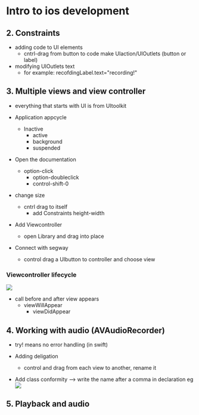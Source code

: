 # Intro to ios development
## 2. Constraints
* adding code to UI elements
  * cntrl-drag from button to code make UIaction/UIOutlets (button or label)
* modifying UIOutlets text
  * for example: recofdingLabel.text="recording!"
			


## 3. Multiple views and view controller
* everything that starts with UI is from UItoolkit
* Application appcycle
  * Inactive
	* active
	* background
	* suspended
	
* Open the documentation
  * option-click
	* option-doubleclick
	* control-shift-0
* change size
  * cntrl drag to itself
	* add Constraints height-width


* Add Viewcontroller
  * open Library and drag into place
* Connect with segway
  * control drag a UIbutton to controller and choose view


### Viewcontroller lifecycle
![](http://ww4.sinaimg.cn/large/006tNc79gy1g3zlw9sguwj313y0pqwh1.jpg)
* call before and after view appears
  * viewWillAppear
	* viewDidAppear



## 4. Working with audio (AVAudioRecorder)
* try! means no error handling (in swift)
* Adding deligation
  * control and drag from each view to another, rename it


* Add class conformity --> write the name after a comma in declaration eg
![](http://ww3.sinaimg.cn/large/006tNc79gy1g3zodotxl8j30ww02eq39.jpg)
## 5. Playback and audio
